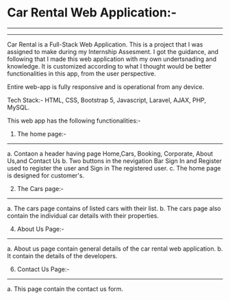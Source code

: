 # Car Rental Web Application:-	 
--------------------------------------------------------------------------------------------------
--------------------------------------------------------------------------------------------------

Car Rental is a Full-Stack Web Application. This is a project that I was assigned to make during my
Internship Assesment. I got the guidance, and following that I made this web application with my own
undertsnading and knowledge. It is customized according to what I thought would be better functionalities
in this app, from the user perspective.

Entire web-app is fully responsive and is operational from any device.

Tech Stack:- HTML, CSS, Bootstrap 5, Javascript, Laravel, AJAX, PHP, MySQL.

This web app has the following functionalities:-

1. The home page:-
--------------------
 a. Contaon a header having page Home,Cars, Booking, Corporate, About Us,and Contact Us
 b. Two buttons in the nevigation Bar Sign In and Register used to register the user and Sign in The registered user.
 c. The home page is designed for customer's.

2. The Cars page:-
--------------------
a. The cars page contains of listed cars with their list.
b. The cars page also contain the individual car details with their properties.

4. About Us Page:-
--------------------
   a. About us page contain general details of the car rental web application.
   b. It contain the details of the developers.

6. Contact Us Page:-
--------------------
 a. This page contain the contact us form.

